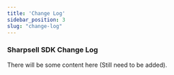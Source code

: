 ```yaml
---
title: 'Change Log'
sidebar_position: 3
slug: "change-log"
---
```


### Sharpsell SDK Change Log

There will be some content here (Still need to be added).